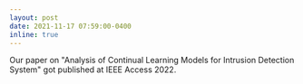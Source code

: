 ```yaml
---
layout: post
date: 2021-11-17 07:59:00-0400
inline: true
---
```


Our paper on "Analysis of Continual Learning Models for Intrusion Detection System" got published at IEEE Access 2022. 